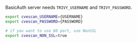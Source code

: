 BasicAuth server needs `TRIVY_USERNAME` and `TRIVY_PASSWORD`.

```bash
export cvescan_USERNAME={USERNAME}
export cvescan_PASSWORD={PASSWORD}

# if you want to use 80 port, use NonSSL
export cvescan_NON_SSL=true
```
